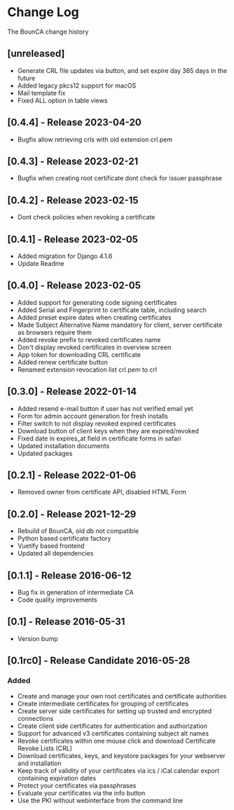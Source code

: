 # Change Log
The BounCA change history

## [unreleased]
* Generate CRL file updates via button, and set expire day 365 days in the future
* Added legacy pkcs12 support for macOS
* Mail template fix
* Fixed ALL option in table views

## [0.4.4] - Release 2023-04-20
* Bugfix allow retrieving crls with old extension crl.pem

## [0.4.3] - Release 2023-02-21
* Bugfix when creating root certificate dont check for issuer passphrase

## [0.4.2] - Release 2023-02-15
* Dont check policies when revoking a certificate

## [0.4.1] - Release 2023-02-05
* Added migration for Django 4.1.6
* Update Readme

## [0.4.0] - Release 2023-02-05
* Added support for generating code signing certificates
* Added Serial and Fingerprint to certificate table, including search
* Added preset expire dates when creating certificates
* Made Subject Alternative Name mandatory for client, server certificate as browsers require them
* Added revoke prefix to revoked certificates name
* Don't display revoked certificates in overview screen
* App token for downloading CRL certificate
* Added renew certificate button
* Renamed extension revocation list crl.pem to crl

## [0.3.0] - Release 2022-01-14
* Added resend e-mail button if user has not verified email yet
* Form for admin account generation for fresh installs
* Filter switch to not display revoked expired certificates
* Download button of client keys when they are expired/revoked
* Fixed date in expires_at field in certificate forms in safari
* Updated installation documents
* Updated packages

## [0.2.1] - Release 2022-01-06
* Removed owner from certificate API, disabled HTML Form

## [0.2.0] - Release 2021-12-29
* Rebuild of BounCA, old db not compatible
* Python based certificate factory
* Vuetify based frontend
* Updated all dependencies

## [0.1.1] - Release 2016-06-12

* Bug fix in generation of intermediate CA
* Code quality improvements

## [0.1] - Release 2016-05-31

* Version bump

## [0.1rc0] - Release Candidate 2016-05-28

### Added
* Create and manage your own root certificates and certificate authorities
* Create intermediate certificates for grouping of certificates
* Create server side certificates for setting up trusted and encrypted connections
* Create client side certificates for authentication and authorization
* Support for advanced v3 certificates containing subject alt names
* Revoke certificates within one mouse click and download Certificate Revoke Lists (CRL)
* Download certificates, keys, and keystore packages for your webserver and installation
* Keep track of validity of your certificates via ics / iCal calendar export containing expiration dates
* Protect your certificates via passphrases
* Evaluate your certificates via the info button
* Use the PKI without webinterface from the command line
